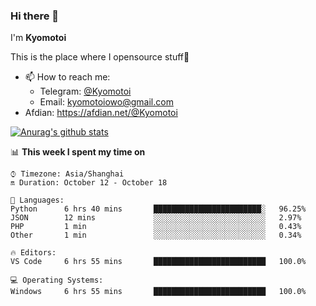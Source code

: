 ### Hi there 👋

I'm **Kyomotoi**

This is the place where I opensource stuff🤺

- 📫 How to reach me: 
    - Telegram: [@Kyomotoi](https://t.me/Kyomotoi)
    - Email: <kyomotoiowo@gmail.com>
- Afdian: <https://afdian.net/@Kyomotoi>

[![Anurag's github stats](https://github-readme-stats.vercel.app/api?username=kyomotoi)](https://github.com/anuraghazra/github-readme-stats)

📊 **This week I spent my time on**
<!--START_SECTION:waka-->
```text
⌚︎ Timezone: Asia/Shanghai
🔛 Duration: October 12 - October 18

💬 Languages: 
Python      6 hrs 40 mins       ████████████████████████░   96.25% 
JSON        12 mins             ░░░░░░░░░░░░░░░░░░░░░░░░░   2.97% 
PHP         1 min               ░░░░░░░░░░░░░░░░░░░░░░░░░   0.43% 
Other       1 min               ░░░░░░░░░░░░░░░░░░░░░░░░░   0.34%

🔥 Editors: 
VS Code     6 hrs 55 mins       █████████████████████████   100.0%

💻 Operating Systems: 
Windows     6 hrs 55 mins       █████████████████████████   100.0%
```
<!--END_SECTION:waka-->
